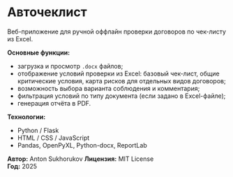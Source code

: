 # Авточеклист

Веб-приложение для ручной оффлайн проверки договоров по чек-листу из Excel.

**Основные функции:**
- загрузка и просмотр `.docx` файлов;
- отображение условий проверки из Excel: базовый чек-лист, общие критические условия, карта рисков для отдельных видов договоров;
- возможность выбора варианта соблюдения и комментария;
- фильтрация условий по типу документа (если задано в Excel-файле);
- генерация отчёта в PDF.

**Технологии:**
- Python / Flask
- HTML / CSS / JavaScript
- Pandas, OpenPyXL, Python-docx, ReportLab

**Автор:** Anton Sukhorukov 
**Лицензия:** MIT License  
**Год:** 2025

